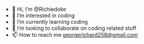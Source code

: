 - 👋 Hi, I’m @Richiedoke
- 👀 I’m interested in coding
- 🌱 I’m currently learning coding
- 💞️ I’m looking to collaborate on coding related stuff
- 📫 How to reach me georgerichard258@gmail.com

<!---
Richiedoke/Richiedoke is a ✨ special ✨ repository because its `README.md` (this file) appears on your GitHub profile.
You can click the Preview link to take a look at your changes.
--->
